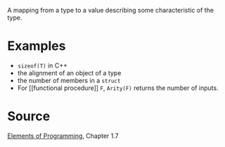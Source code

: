 A mapping from a type to a value describing some characteristic of the type. 

# Examples

- `sizeof(T)` in C++
- the alignment of an object of a type
- the number of members in a `struct`
- For [[functional procedure]] `F`, `Arity(F)` returns the number of inputs.

# Source

[Elements of Programming](http://elementsofprogramming.com/eop.pdf), Chapter 1.7
